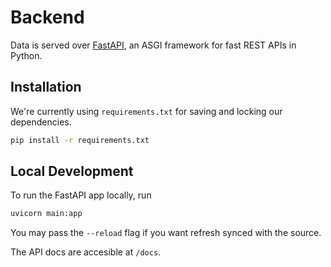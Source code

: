 # Backend
Data is served over [FastAPI](https://fastapi.tiangolo.com/), an ASGI framework for fast REST APIs in Python.

## Installation
We're currently using `requirements.txt` for saving and locking our dependencies.

```bash
pip install -r requirements.txt
```

## Local Development
To run the FastAPI app locally, run
```bash
uvicorn main:app
```
You may pass the `--reload` flag if you want refresh synced with the source.

The API docs are accesible at `/docs`.
